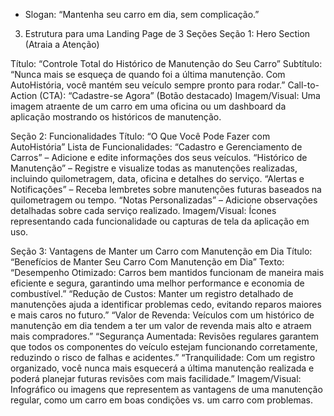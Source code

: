 - Slogan: “Mantenha seu carro em dia, sem complicação.”

3. Estrutura para uma Landing Page de 3 Seções
   Seção 1: Hero Section (Atraia a Atenção)

Título: “Controle Total do Histórico de Manutenção do Seu Carro”
Subtítulo: “Nunca mais se esqueça de quando foi a última manutenção. Com AutoHistória, você mantém seu veículo sempre pronto para rodar.”
Call-to-Action (CTA): “Cadastre-se Agora” (Botão destacado)
Imagem/Visual: Uma imagem atraente de um carro em uma oficina ou um dashboard da aplicação mostrando os históricos de manutenção.

Seção 2: Funcionalidades
Título: “O Que Você Pode Fazer com AutoHistória”
Lista de Funcionalidades:
“Cadastro e Gerenciamento de Carros” – Adicione e edite informações dos seus veículos.
“Histórico de Manutenção” – Registre e visualize todas as manutenções realizadas, incluindo quilometragem, data, oficina e detalhes do serviço.
“Alertas e Notificações” – Receba lembretes sobre manutenções futuras baseados na quilometragem ou tempo.
“Notas Personalizadas” – Adicione observações detalhadas sobre cada serviço realizado.
Imagem/Visual: Ícones representando cada funcionalidade ou capturas de tela da aplicação em uso.

Seção 3: Vantagens de Manter um Carro com Manutenção em Dia
Título: “Benefícios de Manter Seu Carro Com Manutenção em Dia”
Texto:
“Desempenho Otimizado: Carros bem mantidos funcionam de maneira mais eficiente e segura, garantindo uma melhor performance e economia de combustível.”
“Redução de Custos: Manter um registro detalhado de manutenções ajuda a identificar problemas cedo, evitando reparos maiores e mais caros no futuro.”
“Valor de Revenda: Veículos com um histórico de manutenção em dia tendem a ter um valor de revenda mais alto e atraem mais compradores.”
“Segurança Aumentada: Revisões regulares garantem que todos os componentes do veículo estejam funcionando corretamente, reduzindo o risco de falhas e acidentes.”
“Tranquilidade: Com um registro organizado, você nunca mais esquecerá a última manutenção realizada e poderá planejar futuras revisões com mais facilidade.”
Imagem/Visual: Infográfico ou imagens que representem as vantagens de uma manutenção regular, como um carro em boas condições vs. um carro com problemas.
